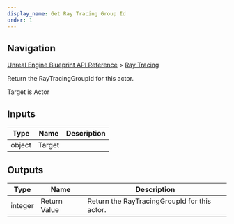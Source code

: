 ```yaml
---
display_name: Get Ray Tracing Group Id
order: 1
---
```

## Navigation

[Unreal Engine Blueprint API Reference](https://dev.epicgames.com/documentation/en-us/unreal-engine/BlueprintAPI) > [Ray Tracing](https://dev.epicgames.com/documentation/en-us/unreal-engine/BlueprintAPI/RayTracing)

Return the RayTracingGroupId for this actor.

Target is Actor

## Inputs

| Type | Name | Description |
| --- | --- | --- |
| object | Target |  |

## Outputs

| Type | Name | Description |
| --- | --- | --- |
| integer | Return Value | Return the RayTracingGroupId for this actor. |
